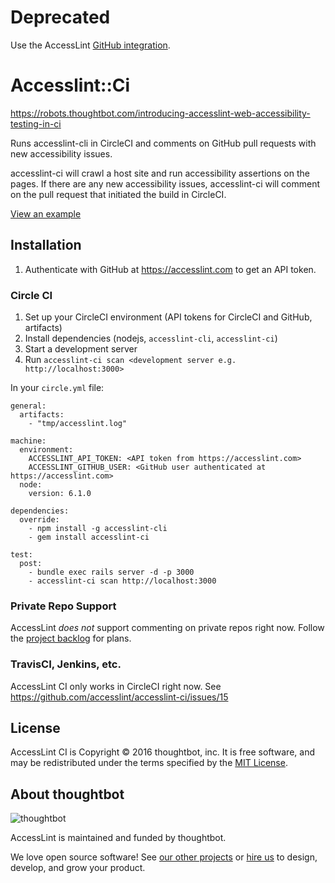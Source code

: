 # Deprecated

Use the AccessLint [GitHub integration](https://github.com/apps/accesslint).

# Accesslint::Ci

https://robots.thoughtbot.com/introducing-accesslint-web-accessibility-testing-in-ci

Runs accesslint-cli in CircleCI and comments on GitHub pull requests with new
accessibility issues.

accesslint-ci will crawl a host site and run accessibility assertions on the
pages. If there are any new accessibility issues, accesslint-ci will comment on
the pull request that initiated the build in CircleCI.

[View an example](https://github.com/accesslint/bourbon.io/pull/1)

## Installation

1. Authenticate with GitHub at https://accesslint.com to get an API token.

### Circle CI

1. Set up your CircleCI environment (API tokens for CircleCI and GitHub, artifacts)
1. Install dependencies (nodejs, `accesslint-cli`, `accesslint-ci`)
1. Start a development server
1. Run `accesslint-ci scan <development server e.g. http://localhost:3000>`

In your `circle.yml` file:

```
general:
  artifacts:
    - "tmp/accesslint.log"

machine:
  environment:
    ACCESSLINT_API_TOKEN: <API token from https://accesslint.com>
    ACCESSLINT_GITHUB_USER: <GitHub user authenticated at https://accesslint.com>
  node:
    version: 6.1.0

dependencies:
  override:
    - npm install -g accesslint-cli
    - gem install accesslint-ci

test:
  post:
    - bundle exec rails server -d -p 3000
    - accesslint-ci scan http://localhost:3000
```

### Private Repo Support

AccessLint *does not* support commenting on private repos right now. Follow the
[project backlog](https://github.com/accesslint/accesslint-ci/projects/1) for
plans.

### TravisCI, Jenkins, etc.

AccessLint CI only works in CircleCI right now. See https://github.com/accesslint/accesslint-ci/issues/15

## License

AccessLint CI is Copyright © 2016 thoughtbot, inc. It is free software, and may be
redistributed under the terms specified by the [MIT License](http://opensource.org/licenses/MIT).

## About thoughtbot

![thoughtbot](https://thoughtbot.com/logo.png)

AccessLint is maintained and funded by thoughtbot.

We love open source software!
See [our other projects][community] or
[hire us][hire] to design, develop, and grow your product.

[community]: https://thoughtbot.com/tools?utm_source=github+accesslint
[hire]: https://thoughtbot.com/hire-us?utm_source=github+accesslint
